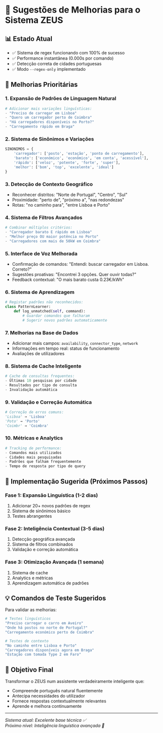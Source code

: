 # 🚀 Sugestões de Melhorias para o Sistema ZEUS

## 📊 Estado Atual
- ✅ Sistema de regex funcionando com 100% de sucesso
- ✅ Performance instantânea (0.000s por comando)
- ✅ Detecção correta de cidades portuguesas
- ✅ Modo `--regex-only` implementado

## 🎯 Melhorias Prioritárias

### 1. **Expansão de Padrões de Linguagem Natural**
```python
# Adicionar mais variações linguísticas:
- "Preciso de carregar em Lisboa"
- "Quero um carregador perto de Coimbra"
- "Há carregadores disponíveis no Porto?"
- "Carregamento rápido em Braga"
```

### 2. **Sistema de Sinônimos e Variações**
```python
SINONIMOS = {
    'carregador': ['posto', 'estação', 'ponto de carregamento'],
    'barato': ['económico', 'econômico', 'em conta', 'acessível'],
    'rápido': ['veloz', 'potente', 'forte', 'super'],
    'melhor': ['bom', 'top', 'excelente', 'ideal']
}
```

### 3. **Detecção de Contexto Geográfico**
- Reconhecer distritos: "Norte de Portugal", "Centro", "Sul"
- Proximidade: "perto de", "próximo a", "nas redondezas"
- Rotas: "no caminho para", "entre Lisboa e Porto"

### 4. **Sistema de Filtros Avançados**
```python
# Combinar múltiplos critérios:
- "Carregador barato E rápido em Lisboa"
- "Melhor preço OU maior potência no Porto"
- "Carregadores com mais de 50kW em Coimbra"
```

### 5. **Interface de Voz Melhorada**
- Confirmação de comandos: "Entendi: buscar carregador em Lisboa. Correto?"
- Sugestões proativas: "Encontrei 3 opções. Quer ouvir todas?"
- Feedback contextual: "O mais barato custa 0.23€/kWh"

### 6. **Sistema de Aprendizagem**
```python
# Registar padrões não reconhecidos:
class PatternLearner:
    def log_unmatched(self, command):
        # Guardar comandos que falharam
        # Sugerir novos padrões automaticamente
```

### 7. **Melhorias na Base de Dados**
- Adicionar mais campos: `availability`, `connector_type`, `network`
- Informações em tempo real: status de funcionamento
- Avaliações de utilizadores

### 8. **Sistema de Cache Inteligente**
```python
# Cache de consultas frequentes:
- Últimas 10 pesquisas por cidade
- Resultados por tipo de consulta
- Invalidação automática
```

### 9. **Validação e Correção Automática**
```python
# Correção de erros comuns:
'Lsiboa' → 'Lisboa'
'Poto' → 'Porto'
'Coimbr' → 'Coimbra'
```

### 10. **Métricas e Analytics**
```python
# Tracking de performance:
- Comandos mais utilizados
- Cidades mais pesquisadas
- Padrões que falham frequentemente
- Tempo de resposta por tipo de query
```

## 🔧 Implementação Sugerida (Próximos Passos)

### Fase 1: Expansão Linguística (1-2 dias)
1. Adicionar 20+ novos padrões de regex
2. Sistema de sinônimos básico
3. Testes abrangentes

### Fase 2: Inteligência Contextual (3-5 dias)
1. Detecção geográfica avançada
2. Sistema de filtros combinados
3. Validação e correção automática

### Fase 3: Otimização Avançada (1 semana)
1. Sistema de cache
2. Analytics e métricas
3. Aprendizagem automática de padrões

## 💡 Comandos de Teste Sugeridos

Para validar as melhorias:
```bash
# Testes linguísticos
"Preciso carregar o carro em Aveiro"
"Onde há postos no norte de Portugal?"
"Carregamento económico perto de Coimbra"

# Testes de contexto
"No caminho entre Lisboa e Porto"
"Carregadores disponíveis agora em Braga"
"Estação com tomada Type 2 em Faro"
```

## 🎯 Objetivo Final
Transformar o ZEUS num assistente verdadeiramente inteligente que:
- Compreende português natural fluentemente
- Antecipa necessidades do utilizador
- Fornece respostas contextualmente relevantes
- Aprende e melhora continuamente

---
*Sistema atual: Excelente base técnica ✅*  
*Próximo nível: Inteligência linguística avançada 🚀*